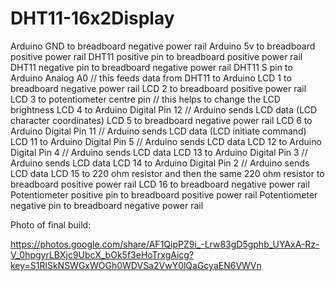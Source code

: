 # DHT11-16x2Display

Arduino GND to breadboard negative power rail
Arduino 5v to breadboard positive power rail
DHT11 positive pin to breadboard positive power rail
DHT11 negative pin to breadboard negative power rail
DHT11 S pin to Arduino Analog A0 // this feeds data from DHT11 to Arduino
LCD 1 to breadboard negative power rail
LCD 2 to breadboard positive power rail
LCD 3 to potentiometer centre pin // this helps to change the LCD brightness
LCD 4 to Arduino Digital Pin 12 // Arduino sends LCD data (LCD character coordinates)
LCD 5 to breadboard negative power rail
LCD 6 to Arduino Digital Pin 11 // Arduino sends LCD data (LCD initiate command)
LCD 11 to Arduino Digital Pin 5 // Arduino sends LCD data
LCD 12 to Arduino Digital Pin 4 // Arduino sends LCD data
LCD 13 to Arduino Digital Pin 3 // Arduino sends LCD data
LCD 14 to Arduino Digital Pin 2 // Arduino sends LCD data
LCD 15 to 220 ohm resistor and then the same 220 ohm resistor to breadboard positive power rail
LCD 16 to breadboard negative power rail
Potentiometer positive pin to breadboard positive power rail
Potentiometer negative pin to breadboard negative power rail

Photo of final build:

https://photos.google.com/share/AF1QipPZ9i_-Lrw83gD5gphb_UYAxA-Rz-V_0hpgyrLBXjc9UbcX_bOk5f3eHoTrxgAicg?key=S1RlSkNSWGxWOGh0WDVSa2VwY0lQaGcyaEN6VWVn

